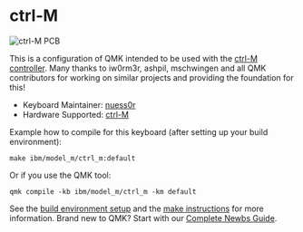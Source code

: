 # ctrl-M

![ctrl-M PCB](https://brain4free.org/wiki/lib/exe/fetch.php/elektronik:modelm:img_20221218_200726.jpg?w=400&tok=05657d)

This is a configuration of QMK intended to be used with the [ctrl-M controller](https://github.com/nuess0r/ctrl-M). Many thanks to iw0rm3r, ashpil, mschwingen and all QMK contributors for working on similar projects and providing the foundation for this!

* Keyboard Maintainer: [nuess0r](https://github.com/nuess0r)
* Hardware Supported: [ctrl-M](https://github.com/nuess0r/ctrl-m)

Example how to compile for this keyboard (after setting up your build environment):

    make ibm/model_m/ctrl_m:default

Or if you use the QMK tool:

    qmk compile -kb ibm/model_m/ctrl_m -km default

See the [build environment setup](https://docs.qmk.fm/#/getting_started_build_tools) and the [make instructions](https://docs.qmk.fm/#/getting_started_make_guide) for more information. Brand new to QMK? Start with our [Complete Newbs Guide](https://docs.qmk.fm/#/newbs).
